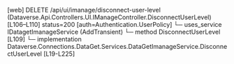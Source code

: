 [web] DELETE /api/ui/imanage/disconnect-user-level  (Dataverse.Api.Controllers.UI.IManageController.DisconnectUserLevel)  [L106–L110] status=200 [auth=Authentication.UserPolicy]
  └─ uses_service IDatagetImanageService (AddTransient)
    └─ method DisconnectUserLevel [L109]
      └─ implementation Dataverse.Connections.DataGet.Services.DataGetImanageService.DisconnectUserLevel [L19-L225]

